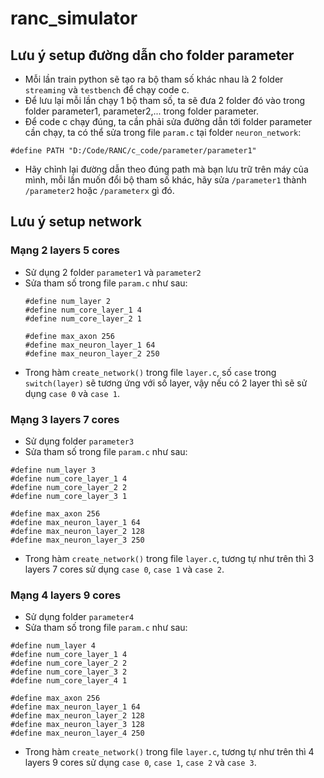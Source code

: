 # **ranc_simulator**
## Lưu ý setup đường dẫn cho folder parameter
- Mỗi lần train python sẽ tạo ra bộ tham số khác nhau là 2 folder `streaming` và `testbench` để chạy code c.
- Để lưu lại mỗi lần chạy 1 bộ tham số, ta sẽ đưa 2 folder đó vào trong folder parameter1, parameter2,... trong folder parameter.
- Để code c chạy đúng, ta cần phải sửa đường dẫn tới folder parameter cần chạy, ta có thể sửa trong file `param.c` tại folder `neuron_network`:
```
#define PATH "D:/Code/RANC/c_code/parameter/parameter1"
```
- Hãy chỉnh lại đường dẫn theo đúng path mà bạn lưu trữ trên máy của mình, mỗi lần muốn đổi bộ tham số khác, hãy sửa `/parameter1` thành `/parameter2` hoặc `/parameterx` gì đó.

## Lưu ý setup network
### Mạng 2 layers 5 cores
- Sử dụng 2 folder `parameter1` và `parameter2`
- Sửa tham số trong file `param.c` như sau:
  ```
  #define num_layer 2
  #define num_core_layer_1 4
  #define num_core_layer_2 1

  #define max_axon 256
  #define max_neuron_layer_1 64
  #define max_neuron_layer_2 250
  ```
- Trong hàm `create_network()` trong file `layer.c`, số `case` trong `switch(layer)` sẽ tương ứng với số layer, vậy nếu có 2 layer thì sẽ sử dụng `case 0` và `case 1`.
### Mạng 3 layers 7 cores
- Sử dụng folder `parameter3`
- Sửa tham số trong file `param.c` như sau:
```
#define num_layer 3
#define num_core_layer_1 4
#define num_core_layer_2 2
#define num_core_layer_3 1

#define max_axon 256
#define max_neuron_layer_1 64
#define max_neuron_layer_2 128
#define max_neuron_layer_3 250
```
- Trong hàm `create_network()` trong file `layer.c`, tương tự như trên thì 3 layers 7 cores sử dụng `case 0`, `case 1` và `case 2`.
### Mạng 4 layers 9 cores
- Sử dụng folder `parameter4`
- Sửa tham số trong file `param.c` như sau:
```
#define num_layer 4
#define num_core_layer_1 4
#define num_core_layer_2 2
#define num_core_layer_3 2
#define num_core_layer_4 1

#define max_axon 256
#define max_neuron_layer_1 64
#define max_neuron_layer_2 128
#define max_neuron_layer_3 128
#define max_neuron_layer_4 250
```
- Trong hàm `create_network()` trong file `layer.c`, tương tự như trên thì 4 layers 9 cores sử dụng `case 0`, `case 1`, `case 2` và `case 3`.

